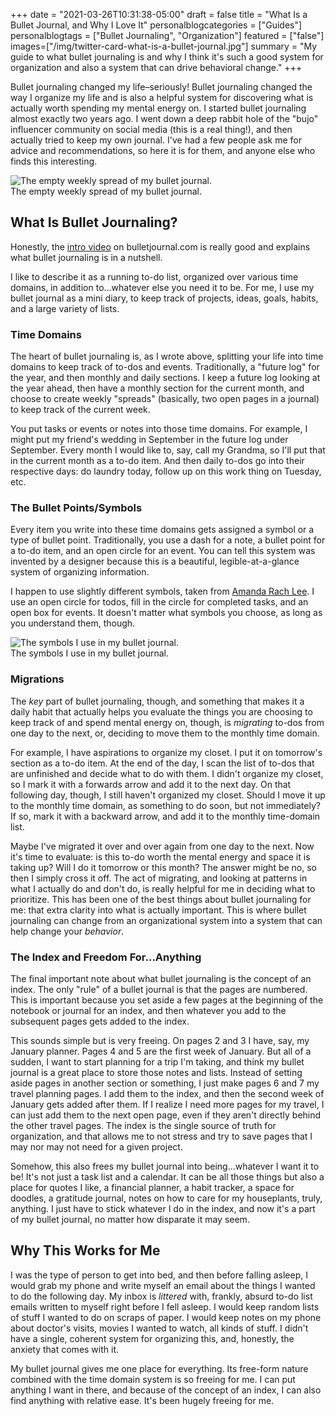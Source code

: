 +++
date = "2021-03-26T10:31:38-05:00"
draft = false
title = "What Is a Bullet Journal, and Why I Love It"
personalblogcategories = ["Guides"]
personalblogtags = ["Bullet Journaling", "Organization"]
featured = ["false"]
images=["/img/twitter-card-what-is-a-bullet-journal.jpg"]
summary = "My guide to what bullet journaling is and why I think it's such a good system for organization and also a system that can drive behavioral change."
+++

Bullet journaling changed my life–seriously! Bullet journaling changed the way I organize my life and is also a helpful system for discovering what is actually worth spending my mental energy on. I started bullet journaling almost exactly two years ago. I went down a deep rabbit hole of the "bujo" influencer community on social media (this is a real thing!), and then actually tried to keep my own journal. I've had a few people ask me for advice and recommendations, so here it is for them, and anyone else who finds this interesting.

<div class="text-center inline-image-container">
  <img src="/img/twitter-card-what-is-a-bullet-journal.jpg" alt="The empty weekly spread of my bullet journal." class="img-responsive img-center"></img>
  <div class="caption-container">
    <div class="inline-image-caption">The empty weekly spread of my bullet journal.</div>
  </div>
</div>

## What Is Bullet Journaling?

Honestly, the [intro video](https://bulletjournal.com/pages/learn) on bulletjournal.com is really good and explains what bullet journaling is in a nutshell.

I like to describe it as a running to-do list, organized over various time domains, in addition to...whatever else you need it to be. For me, I use my bullet journal as a mini diary, to keep track of projects, ideas, goals, habits, and a large variety of lists.

### Time Domains

The heart of bullet journaling is, as I wrote above, splitting your life into time domains to keep track of to-dos and events. Traditionally, a "future log" for the year, and then monthly and daily sections. I keep a future log looking at the year ahead, then have a monthly section for the current month, and choose to create weekly "spreads" (basically, two open pages in a journal) to keep track of the current week.

You put tasks or events or notes into those time domains. For example, I might put my friend's wedding in September in the future log under September. Every month I would like to, say, call my Grandma, so I'll put that in the current month as a to-do item. And then daily to-dos go into their respective days: do laundry today, follow up on this work thing on Tuesday, etc.

### The Bullet Points/Symbols

Every item you write into these time domains gets assigned a symbol or a type of bullet point. Traditionally, you use a dash for a note, a bullet point for a to-do item, and an open circle for an event. You can tell this system was invented by a designer because this is a beautiful, legible-at-a-glance system of organizing information.

I happen to use slightly different symbols, taken from [Amanda Rach Lee](https://www.instagram.com/amandarachlee/). I use an open circle for todos, fill in the circle for completed tasks, and an open box for events. It doesn't matter what symbols you choose, as long as you understand them, though.

<div class="text-center inline-image-container">
  <img src="/img/my-bullet-journal-key.jpg" alt="The symbols I use in my bullet journal." class="img-responsive img-center"></img>
  <div class="caption-container">
    <div class="inline-image-caption">The symbols I use in my bullet journal.</div>
  </div>
</div>

### Migrations

The _key_ part of bullet journaling, though, and something that makes it a daily habit that actually helps you evaluate the things you are choosing to keep track of and spend mental energy on, though, is _migrating_ to-dos from one day to the next, or, deciding to move them to the monthly time domain.

For example, I have aspirations to organize my closet. I put it on tomorrow's section as a to-do item. At the end of the day, I scan the list of to-dos that are unfinished and decide what to do with them. I didn't organize my closet, so I mark it with a forwards arrow and add it to the next day. On that following day, though, I still haven't organized my closet. Should I move it up to the monthly time domain, as something to do soon, but not immediately? If so, mark it with a backward arrow, and add it to the monthly time-domain list.

Maybe I've migrated it over and over again from one day to the next. Now it's time to evaluate: is this to-do worth the mental energy and space it is taking up? Will I do it tomorrow or this month? The answer might be no, so then I simply cross it off. The act of migrating, and looking at patterns in what I actually do and don't do, is really helpful for me in deciding what to prioritize. This has been one of the best things about bullet journaling for me: that extra clarity into what is actually important. This is where bullet journaling can change from an organizational system into a system that can help change your _behavior_.

### The Index and Freedom For...Anything

The final important note about what bullet journaling is the concept of an index. The only "rule" of a bullet journal is that the pages are numbered. This is important because you set aside a few pages at the beginning of the notebook or journal for an index, and then whatever you add to the subsequent pages gets added to the index.

This sounds simple but is very freeing. On pages 2 and 3 I have, say, my January planner. Pages 4 and 5 are the first week of January. But all of a sudden, I want to start planning for a trip I'm taking, and think my bullet journal is a great place to store those notes and lists. Instead of setting aside pages in another section or something, I just make pages 6 and 7 my travel planning pages. I add them to the index, and then the second week of January gets added after them. If I realize I need more pages for my travel, I can just add them to the next open page, even if they aren't directly behind the other travel pages. The index is the single source of truth for organization, and that allows me to not stress and try to save pages that I may nor may not need for a given project.

Somehow, this also frees my bullet journal into being...whatever I want it to be! It's not just a task list and a calendar. It can be all those things but also a place for quotes I like, a financial planner, a habit tracker, a space for doodles, a gratitude journal, notes on how to care for my houseplants, truly, anything. I just have to stick whatever I do in the index, and now it's a part of my bullet journal, no matter how disparate it may seem.

## Why This Works for Me

I was the type of person to get into bed, and then before falling asleep, I would grab my phone and write myself an email about the things I wanted to do the following day. My inbox is _littered_ with, frankly, absurd to-do list emails written to myself right before I fell asleep. I would keep random lists of stuff I wanted to do on scraps of paper. I would keep notes on my phone about doctor's visits, movies I wanted to watch, all kinds of stuff. I didn't have a single, coherent system for organizing this, and, honestly, the anxiety that comes with it.

My bullet journal gives me one place for everything. Its free-form nature combined with the time domain system is so freeing for me. I can put anything I want in there, and because of the concept of an index, I can also find anything with relative ease. It's been hugely freeing for me.
